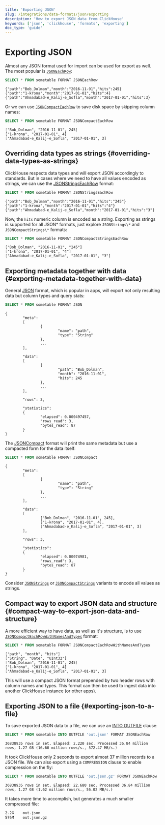 ```yaml
---
title: 'Exporting JSON'
slug: /integrations/data-formats/json/exporting
description: 'How to export JSON data from ClickHouse'
keywords: ['json', 'clickhouse', 'formats', 'exporting']
doc_type: 'guide'
---
```


# Exporting JSON

Almost any JSON format used for import can be used for export as well. The most popular is [`JSONEachRow`](/interfaces/formats.md/#jsoneachrow):

```sql
SELECT * FROM sometable FORMAT JSONEachRow
```
```response
{"path":"Bob_Dolman","month":"2016-11-01","hits":245}
{"path":"1-krona","month":"2017-01-01","hits":4}
{"path":"Ahmadabad-e_Kalij-e_Sofla","month":"2017-01-01","hits":3}
```

Or we can use [`JSONCompactEachRow`](/interfaces/formats#jsoncompacteachrow) to save disk space by skipping column names:

```sql
SELECT * FROM sometable FORMAT JSONCompactEachRow
```
```response
["Bob_Dolman", "2016-11-01", 245]
["1-krona", "2017-01-01", 4]
["Ahmadabad-e_Kalij-e_Sofla", "2017-01-01", 3]
```

## Overriding data types as strings {#overriding-data-types-as-strings}

ClickHouse respects data types and will export JSON accordingly to standards. But in cases where we need to have all values encoded as strings, we can use the [JSONStringsEachRow](/interfaces/formats.md/#jsonstringseachrow) format:

```sql
SELECT * FROM sometable FORMAT JSONStringsEachRow
```
```response
{"path":"Bob_Dolman","month":"2016-11-01","hits":"245"}
{"path":"1-krona","month":"2017-01-01","hits":"4"}
{"path":"Ahmadabad-e_Kalij-e_Sofla","month":"2017-01-01","hits":"3"}
```

Now, the `hits` numeric column is encoded as a string. Exporting as strings is supported for all JSON* formats, just explore `JSONStrings\*` and `JSONCompactStrings\*` formats:

```sql
SELECT * FROM sometable FORMAT JSONCompactStringsEachRow
```
```response
["Bob_Dolman", "2016-11-01", "245"]
["1-krona", "2017-01-01", "4"]
["Ahmadabad-e_Kalij-e_Sofla", "2017-01-01", "3"]
```

## Exporting metadata together with data {#exporting-metadata-together-with-data}

General [JSON](/interfaces/formats.md/#json) format, which is popular in apps, will export not only resulting data but column types and query stats:

```sql
SELECT * FROM sometable FORMAT JSON
```
```response
{
        "meta":
        [
                {
                        "name": "path",
                        "type": "String"
                },
                ...
        ],

        "data":
        [
                {
                        "path": "Bob_Dolman",
                        "month": "2016-11-01",
                        "hits": 245
                },
                ...
        ],

        "rows": 3,

        "statistics":
        {
                "elapsed": 0.000497457,
                "rows_read": 3,
                "bytes_read": 87
        }
}
```

The [JSONCompact](/interfaces/formats.md/#jsoncompact) format will print the same metadata but use a compacted form for the data itself:

```sql
SELECT * FROM sometable FORMAT JSONCompact
```
```response
{
        "meta":
        [
                {
                        "name": "path",
                        "type": "String"
                },
                ...
        ],

        "data":
        [
                ["Bob_Dolman", "2016-11-01", 245],
                ["1-krona", "2017-01-01", 4],
                ["Ahmadabad-e_Kalij-e_Sofla", "2017-01-01", 3]
        ],

        "rows": 3,

        "statistics":
        {
                "elapsed": 0.00074981,
                "rows_read": 3,
                "bytes_read": 87
        }
}
```

Consider [`JSONStrings`](/interfaces/formats.md/#jsonstrings) or [`JSONCompactStrings`](/interfaces/formats.md/#jsoncompactstrings) variants to encode all values as strings.

## Compact way to export JSON data and structure {#compact-way-to-export-json-data-and-structure}

A more efficient way to have data, as well as it's structure, is to use [`JSONCompactEachRowWithNamesAndTypes`](/interfaces/formats.md/#jsoncompacteachrowwithnamesandtypes) format:

```sql
SELECT * FROM sometable FORMAT JSONCompactEachRowWithNamesAndTypes
```
```response
["path", "month", "hits"]
["String", "Date", "UInt32"]
["Bob_Dolman", "2016-11-01", 245]
["1-krona", "2017-01-01", 4]
["Ahmadabad-e_Kalij-e_Sofla", "2017-01-01", 3]
```

This will use a compact JSON format prepended by two header rows with column names and types. This format can then be used to ingest data into another ClickHouse instance (or other apps).

## Exporting JSON to a file {#exporting-json-to-a-file}

To save exported JSON data to a file, we can use an [INTO OUTFILE](/sql-reference/statements/select/into-outfile.md) clause:

```sql
SELECT * FROM sometable INTO OUTFILE 'out.json' FORMAT JSONEachRow
```
```response
36838935 rows in set. Elapsed: 2.220 sec. Processed 36.84 million rows, 1.27 GB (16.60 million rows/s., 572.47 MB/s.)
```

It took ClickHouse only 2 seconds to export almost 37 million records to a JSON file. We can also export using a `COMPRESSION` clause to enable compression on the fly:

```sql
SELECT * FROM sometable INTO OUTFILE 'out.json.gz' FORMAT JSONEachRow
```
```response
36838935 rows in set. Elapsed: 22.680 sec. Processed 36.84 million rows, 1.27 GB (1.62 million rows/s., 56.02 MB/s.)
```

It takes more time to accomplish, but generates a much smaller compressed file:

```bash
2.2G    out.json
576M    out.json.gz
```
